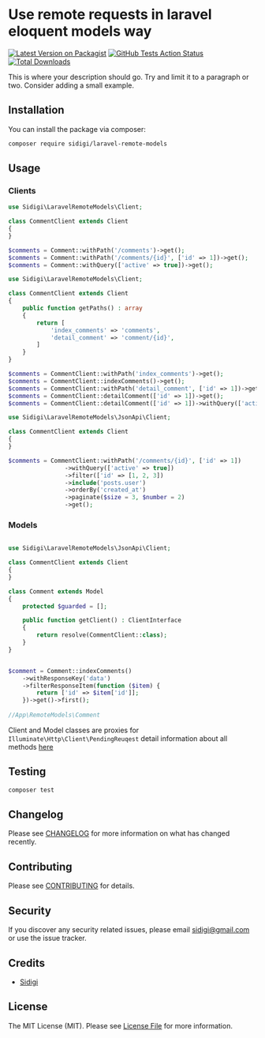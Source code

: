 # Use remote requests in laravel eloquent models way

[![Latest Version on Packagist](https://img.shields.io/packagist/v/sidigi/laravel-remote-models.svg?style=flat-square)](https://packagist.org/packages/sidigi/laravel-remote-models)
[![GitHub Tests Action Status](https://img.shields.io/github/workflow/status/sidigi/laravel-remote-models/run-tests?label=tests)](https://github.com/sidigi/laravel-remote-models/actions?query=workflow%3Arun-tests+branch%3Amaster)
[![Total Downloads](https://img.shields.io/packagist/dt/sidigi/laravel-remote-models.svg?style=flat-square)](https://packagist.org/packages/sidigi/laravel-remote-models)

This is where your description should go. Try and limit it to a paragraph or two. Consider adding a small example.

## Installation

You can install the package via composer:

```bash
composer require sidigi/laravel-remote-models
```

## Usage

### Clients

```php
use Sidigi\LaravelRemoteModels\Client;

class CommentClient extends Client
{
}

$comments = Comment::withPath('/comments')->get();
$comments = Comment::withPath('/comments/{id}', ['id' => 1])->get();
$comments = Comment::withQuery(['active' => true])->get();
```


```php
use Sidigi\LaravelRemoteModels\Client;

class CommentClient extends Client
{
    public function getPaths() : array
    {
        return [
            'index_comments' => 'comments',
            'detail_comment' => 'comment/{id}',
        ]
    }
}

$comments = CommentClient::withPath('index_comments')->get();
$comments = CommentClient::indexComments()->get();
$comments = CommentClient::withPath('detail_comment', ['id' => 1])->get();
$comments = CommentClient::detailComment(['id' => 1])->get();
$comments = CommentClient::detailComment(['id' => 1])->withQuery(['active' => true])->get();
```

```php
use Sidigi\LaravelRemoteModels\JsonApi\Client;

class CommentClient extends Client
{
}

$comments = CommentClient::withPath('/comments/{id}', ['id' => 1])
                ->withQuery(['active' => true])
                ->filter(['id' => [1, 2, 3])
                ->include('posts.user')
                ->orderBy('created_at')
                ->paginate($size = 3, $number = 2)
                ->get();
```

### Models

```php

use Sidigi\LaravelRemoteModels\JsonApi\Client;

class CommentClient extends Client
{
}

class Comment extends Model
{
    protected $guarded = [];

    public function getClient() : ClientInterface
    {
        return resolve(CommentClient::class);
    }
}


$comment = Comment::indexComments()
    ->withResponseKey('data')
    ->filterResponseItem(function ($item) {
        return ['id' => $item['id']];
    })->get()->first();
    
//App\RemoteModels\Comment
```

Client and Model classes are proxies for `Illuminate\Http\Client\PendingReuqest` detail information about all methods [here](https://laravel.com/docs/7.x/http-client)

## Testing

```bash
composer test
```

## Changelog

Please see [CHANGELOG](CHANGELOG.md) for more information on what has changed recently.

## Contributing

Please see [CONTRIBUTING](CONTRIBUTING.md) for details.

## Security

If you discover any security related issues, please email sidigi@gmail.com or use the issue tracker.

## Credits

-   [Sidigi](https://github.com/sidigi)

## License

The MIT License (MIT). Please see [License File](LICENSE.md) for more information.
